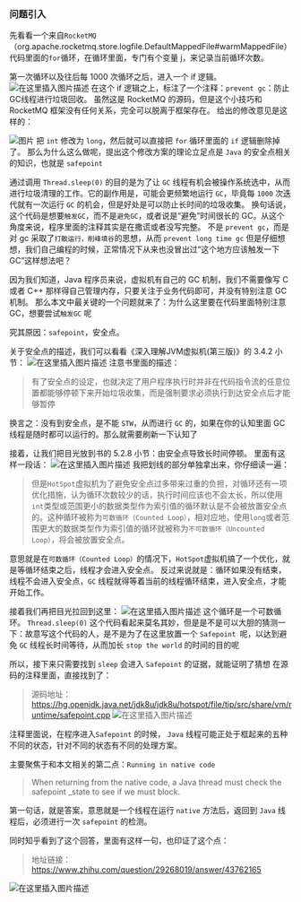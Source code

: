 ### 问题引入

先看看一个来自`RocketMQ`（org.apache.rocketmq.store.logfile.DefaultMappedFile#warmMappedFile）代码里面的`for`循环，在循环里面，专门有个变量 j，来记录当前循环次数。

第一次循环以及往后每 1000 次循环之后，进入一个 if 逻辑。
![在这里插入图片描述](D:\GitHub\base\基础\img\24262c1becd946ca85be0d21cb498a1c.png)
在这个 if 逻辑之上，标注了一个注释：`prevent gc`：防止GC线程进行垃圾回收。
虽然这是 RocketMQ 的源码，但是这个小技巧和 RocketMQ 框架没有任何关系，完全可以脱离于框架存在。
给出的修改意见是这样的：

![图片](D:\GitHub\base\基础\img\d108a4b03ca741d19e85ab4684901714.png)
把 `int` 修改为 `long`，然后就可以直接把 `for` 循环里面的 `if` 逻辑删除掉了。
那么为什么这么做呢，提出这个修改方案的理论立足点是 `Java` 的安全点相关的知识，也就是 `safepoint`



通过调用 `Thread.sleep(0)` 的目的是为了让 `GC` 线程有机会被操作系统选中，从而进行垃圾清理的工作。它的副作用是，可能会更频繁地运行 `GC`，毕竟每 `1000` 次迭代就有一次运行 `GC` 的机会，但是好处是可以防止长时间的垃圾收集。
换句话说，这个代码是想要`触发GC`，而不是`避免GC`，或者说是“避免”时间很长的 GC。从这个角度来说，程序里面的注释其实是在撒谎或者没写完整。
不是 `prevent gc`，而是对 gc 采取了`打散运行，削峰填谷`的思想，从而 `prevent long time gc`
但是仔细想想，我们自己编程的时候，正常情况下从来也没冒出过“这个地方应该触发一下 GC”这样想法吧？

因为我们知道，Java 程序员来说，虚拟机有自己的 GC 机制，我们不需要像写 C 或者 C++ 那样得自己管理内存，只要关注于业务代码即可，并没有特别注意 GC 机制。
那么本文中最关键的一个问题就来了：为什么这里要在代码里面特别注意 GC，想要尝试`触发GC` 呢

究其原因：`safepoint`，安全点。





关于安全点的描述，我们可以看看《深入理解JVM虚拟机(第三版)》的 3.4.2 小节：
![在这里插入图片描述](D:\GitHub\base\基础\img\7db179d9970940fd8cf2f8237006d770.png)
注意书里面的描述：

> 有了安全点的设定，也就决定了用户程序执行时并非在代码指令流的任意位置都能够停顿下来开始垃圾收集，而是强制要求必须执行到达安全点后才能够暂停

换言之：没有到安全点，是不能 `STW`，从而进行 `GC` 的，如果在你的认知里面 GC 线程是随时都可以运行的。那么就需要刷新一下认知了



接着，让我们把目光放到书的 5.2.8 小节：由安全点导致长时间停顿。
里面有这样一段话：
![在这里插入图片描述](D:\GitHub\base\基础\img\cc44122ee59d4033aef226b70f3f3577.png)
我把划线的部分单独拿出来，你仔细读一遍：

> 但是`HotSpot`虚拟机为了避免安全点过多带来过重的负担，对循环还有一项优化措施，认为循环次数较少的话，执行时间应该也不会太长，所以使用`int`类型或范围更小的数据类型作为索引值的循环默认是不会被放置安全点的。这种循环被称为`可数循环（Counted Loop）`，相对应地，使用`long`或者范围更大的数据类型作为索引值的循环就被称为`不可数循环（Uncounted Loop）`，将会被放置安全点。

意思就是在`可数循环（Counted Loop）`的情况下，`HotSpot`虚拟机搞了一个优化，就是等循环结束之后，线程才会进入安全点。
反过来说就是：循环如果没有结束，线程不会进入安全点，`GC` 线程就得等着当前的线程循环结束，进入安全点，才能开始工作。



接着我们再把目光拉回到这里：
![在这里插入图片描述](D:\GitHub\base\基础\img\061baf130b0445f09539a2c46ccb2a07.png)
这个循环是一个可数循环。
`Thread.sleep(0)` 这个代码看起来莫名其妙，但是是不是可以大胆的猜测一下：故意写这个代码的人，是不是为了在这里放置一个 `Safepoint `呢，以达到避免 `GC` 线程长时间等待，从而加长 `stop the world` 的时间的目的呢

所以，接下来只需要找到 `sleep` 会进入 `Safepoint` 的证据，就能证明了猜想
在源码的注释里面，直接找到了：

> 源码地址：https://hg.openjdk.java.net/jdk8u/jdk8u/hotspot/file/tip/src/share/vm/runtime/safepoint.cpp
> ![在这里插入图片描述](D:\GitHub\base\基础\img\3746b9ebf1a547f9bc52af10eade04e0.png)

注释里面说，在程序进入`Safepoint` 的时候， `Java` 线程可能正处于框起来的五种不同的状态，针对不同的状态有不同的处理方案。

主要聚焦于和本文相关的第二点：`Running in native code`

> When returning from the native code, a Java thread must check the safepoint _state to see if we must block.

第一句话，就是答案，意思就是一个线程在运行 `native` 方法后，返回到 `Java` 线程后，必须进行一次 `safepoint` 的检测。

同时知乎看到了这个回答，里面有这样一句，也印证了这个点：

> 地址链接：https://www.zhihu.com/question/29268019/answer/43762165

![在这里插入图片描述](D:\GitHub\base\基础\img\144b823508684e8187760dd9c0022c0e.png)




